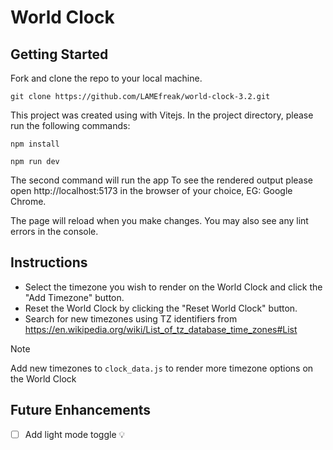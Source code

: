 # World Clock

## Getting Started
Fork and clone the repo to your local machine.
```
git clone https://github.com/LAMEfreak/world-clock-3.2.git
```
This project was created using with Vitejs. In the project directory, please run the following commands:

`npm install`

`npm run dev`

The second command will run the app
To see the rendered output please open http://localhost:5173 in the browser of your choice, EG: Google Chrome.

The page will reload when you make changes.
You may also see any lint errors in the console.

## Instructions
- Select the timezone you wish to render on the World Clock and click the "Add Timezone" button.
- Reset the World Clock by clicking the "Reset World Clock" button.
- Search for new timezones using TZ identifiers from https://en.wikipedia.org/wiki/List_of_tz_database_time_zones#List
> [!NOTE]
> Add new timezones to `clock_data.js` to render more timezone options on the World Clock

## Future Enhancements
- [ ] Add light mode toggle 💡
